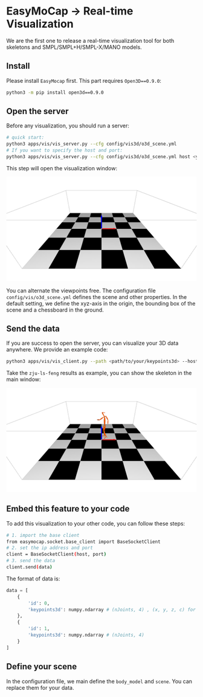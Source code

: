 <!--
 * @Date: 2021-06-04 15:56:55
 * @Author: Qing Shuai
 * @LastEditors: Qing Shuai
 * @LastEditTime: 2021-06-12 15:29:23
 * @FilePath: /EasyMocapRelease/doc/realtime_visualization.md
-->
# EasyMoCap -> Real-time Visualization

We are the first one to release a real-time visualization tool for both skeletons and SMPL/SMPL+H/SMPL-X/MANO models.

## Install

Please install `EasyMocap` first. This part requires `Open3D==0.9.0`:

```bash
python3 -m pip install open3d==0.9.0
```

## Open the server
Before any visualization, you should run a server:

```bash
# quick start:
python3 apps/vis/vis_server.py --cfg config/vis3d/o3d_scene.yml
# If you want to specify the host and port:
python3 apps/vis/vis_server.py --cfg config/vis3d/o3d_scene.yml host <your_ip_address> port <set_a_port>
```

This step will open the visualization window:

![](./assets/vis_server.png)

You can alternate the viewpoints free. The configuration file `config/vis/o3d_scene.yml` defines the scene and other properties. In the default setting, we define the xyz-axis in the origin, the bounding box of the scene and a chessboard in the ground.

## Send the data

If you are success to open the server, you can visualize your 3D data anywhere. We provide an example code:

```bash
python3 apps/vis/vis_client.py --path <path/to/your/keypoints3d> --host <previous_ip_address> --port <previous_port>
```

Take the `zju-ls-feng` results as example, you can show the skeleton in the main window:

![](./assets/vis_client.png)

## Embed this feature to your code

To add this visualization to your other code, you can follow these steps:

```bash
# 1. import the base client
from easymocap.socket.base_client import BaseSocketClient
# 2. set the ip address and port
client = BaseSocketClient(host, port)
# 3. send the data
client.send(data)
```

The format of data is:
```python
data = [
    {
        'id': 0,
        'keypoints3d': numpy.ndarray # (nJoints, 4) , (x, y, z, c) for each joint
    },
    {
        'id': 1,
        'keypoints3d': numpy.ndarray # (nJoints, 4)
    }
]
```

## Define your scene

In the configuration file, we main define the `body_model` and `scene`. You can replace them for your data.